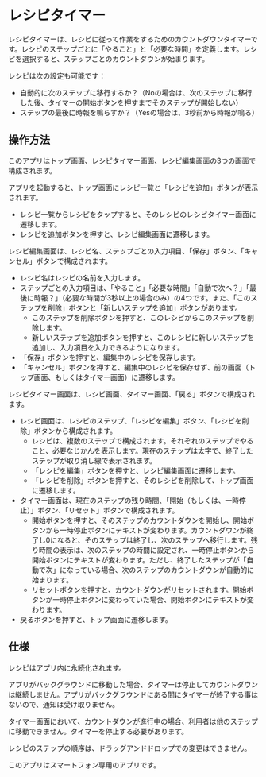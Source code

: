 # レシピタイマー

レシピタイマーは、レシピに従って作業をするためのカウントダウンタイマーです。レシピのステップごとに「やること」と「必要な時間」を定義します。レシピを選択すると、ステップごとのカウントダウンが始まります。

レシピは次の設定も可能です：
- 自動的に次のステップに移行するか？（Noの場合は、次のステップに移行した後、タイマーの開始ボタンを押すまでそのステップが開始しない）
- ステップの最後に時報を鳴らすか？（Yesの場合は、3秒前から時報が鳴る）

## 操作方法

このアプリはトップ画面、レシピタイマー画面、レシピ編集画面の3つの画面で構成されます。

アプリを起動すると、トップ画面にレシピ一覧と「レシピを追加」ボタンが表示されます。
- レシピ一覧からレシピをタップすると、そのレシピのレシピタイマー画面に遷移します。
- レシピを追加ボタンを押すと、レシピ編集画面に遷移します。

レシピ編集画面は、レシピ名、ステップごとの入力項目、「保存」ボタン、「キャンセル」ボタンで構成されます。
- レシピ名はレシピの名前を入力します。
- ステップごとの入力項目は、「やること」「必要な時間」「自動で次へ？」「最後に時報？」（必要な時間が3秒以上の場合のみ）の4つです。また、「このステップを削除」ボタンと「新しいステップを追加」ボタンがあります。
  - このステップを削除ボタンを押すと、このレシピからこのステップを削除します。
  - 新しいステップを追加ボタンを押すと、このレシピに新しいステップを追加し、入力項目を入力できるようになります。
- 「保存」ボタンを押すと、編集中のレシピを保存します。
- 「キャンセル」ボタンを押すと、編集中のレシピを保存せず、前の画面（トップ画面、もしくはタイマー画面）に遷移します。

レシピタイマー画面は、レシピ画面、タイマー画面、「戻る」ボタンで構成されます。
- レシピ画面は、レシピのステップ、「レシピを編集」ボタン、「レシピを削除」ボタンから構成されます。
  - レシピは、複数のステップで構成されます。それぞれのステップでやること、必要なじかんを表示します。現在のステップは太字で、終了したステップが取り消し線で表示されます。
  - 「レシピを編集」ボタンを押すと、レシピ編集画面に遷移します。
  - 「レシピを削除」ボタンを押すと、そのレシピを削除して、トップ画面に遷移します。
- タイマー画面は、現在のステップの残り時間、「開始（もしくは、一時停止）」ボタン、「リセット」ボタンで構成されます。
  - 開始ボタンを押すと、そのステップのカウントダウンを開始し、開始ボタンから一時停止ボタンにテキストが変わります。カウントダウンが終了し0になると、そのステップは終了し、次のステップへ移行します。残り時間の表示は、次のステップの時間に設定され、一時停止ボタンから開始ボタンにテキストが変わります。ただし、終了したステップが「自動で次」になっている場合、次のステップのカウントダウンが自動的に始まります。
  - リセットボタンを押すと、カウントダウンがリセットされます。開始ボタンが一時停止ボタンに変わっていた場合、開始ボタンにテキストが変わります。
- 戻るボタンを押すと、トップ画面に遷移します。

## 仕様

レシピはアプリ内に永続化されます。

アプリがバックグラウンドに移動した場合、タイマーは停止してカウントダウンは継続しません。アプリがバックグラウンドにある間にタイマーが終了する事はないので、通知は受け取りません。

タイマー画面において、カウントダウンが進行中の場合、利用者は他のステップに移動できません。タイマーを停止する必要があります。

レシピのステップの順序は、ドラッグアンドドロップでの変更はできません。

このアプリはスマートフォン専用のアプリです。

